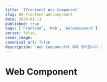 ```yaml
---
title: '[Frontend] Web Component'
slug: 00-frontend-webcomponent
date: 2020-01-11
published: true
tags: ['Frontend', 'Web', 'Webcomponent']
series: false,
cover_image:
canonical_url: false
description: 'Web Component에 대해 정리합니다.'
---
```


# Web Component
